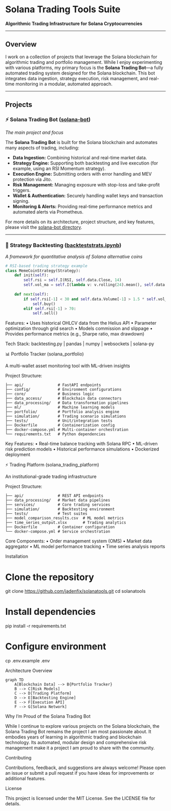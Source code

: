 # Solana Trading Tools Suite

**Algorithmic Trading Infrastructure for Solana Cryptocurrencies**

---

## Overview

I work on a collection of projects that leverage the Solana blockchain for algorithmic trading and portfolio management. While I enjoy experimenting with various platforms, my primary focus is the **Solana Trading Bot**—a fully automated trading system designed for the Solana blockchain. This bot integrates data ingestion, strategy execution, risk management, and real-time monitoring in a modular, automated approach.

---

## Projects

### ⚡ Solana Trading Bot ([solana-bot](https://github.com/jadenfix/solanatools/tree/main/solana-bot))
*The main project and focus*

The **Solana Trading Bot** is built for the Solana blockchain and automates many aspects of trading, including:
- **Data Ingestion:** Combining historical and real-time market data.
- **Strategy Engine:** Supporting both backtesting and live execution (for example, using an RSI Momentum strategy).
- **Execution Engine:** Submitting orders with error handling and MEV protection via Jito.
- **Risk Management:** Managing exposure with stop-loss and take-profit triggers.
- **Wallet & Authentication:** Securely handling wallet keys and transaction signing.
- **Monitoring & Alerts:** Providing real-time performance metrics and automated alerts via Prometheus.

For more details on its architecture, project structure, and key features, please visit the [solana-bot directory](https://github.com/jadenfix/solanatools/tree/main/solana-bot).

---

### 🧪 Strategy Backtesting ([backteststrats.ipynb](https://github.com/jadenfix/solanatools/blob/main/backteststrats.ipynb))
*A framework for quantitative analysis of Solana alternative coins*

```python
# RSI-based trading strategy example
class MemeCoinStrategy(Strategy):
    def init(self):
        self.rsi = self.I(RSI, self.data.Close, 14)
        self.vol_ma = self.I(lambda v: v.rolling(24).mean(), self.data.Volume)
    
    def next(self):
        if self.rsi[-1] < 30 and self.data.Volume[-1] > 1.5 * self.vol_ma[-1]:
            self.buy()
        elif self.rsi[-1] > 70:
            self.sell()
```
Features:
	•	Uses historical OHLCV data from the Helius API
	•	Parameter optimization through grid search
	•	Models commission and slippage
	•	Provides performance metrics (e.g., Sharpe ratio, max drawdown)

Tech Stack: backtesting.py | pandas | numpy | websockets | solana-py

📊 Portfolio Tracker (solana_portfolio)

A multi-wallet asset monitoring tool with ML-driven insights

Project Structure:
```
├── api/               # FastAPI endpoints
├── config/            # Environment configurations
├── core/              # Business logic
├── data_access/       # Blockchain data connectors
├── data_processing/   # Data transformation pipelines
├── ml/                # Machine learning models
├── portfolio/         # Portfolio analysis engine
├── simulation/        # Trading scenario simulations
├── tests/             # Unit/integration tests
├── Dockerfile         # Containerization config
├── docker-compose.yml # Multi-container orchestration
└── requirements.txt   # Python dependencies
```
Key Features:
	•	Real-time balance tracking with Solana RPC
	•	ML-driven risk prediction models
	•	Historical performance simulations
	•	Dockerized deployment

⚡ Trading Platform (solana_trading_platform)

An institutional-grade trading infrastructure

Project Structure:
```
├── api/               # REST API endpoints
├── data_processing/   # Market data pipelines  
├── services/          # Core trading services
├── simulation/        # Backtesting environment
├── tests/             # Test suites
├── model_comparison_results.csv  # ML model metrics
├── time_series_output.xlsx       # Trading analytics
├── Dockerfile         # Container configuration
└── docker-compose.yml # Service orchestration
```
Core Components:
	•	Order management system (OMS)
	•	Market data aggregator
	•	ML model performance tracking
	•	Time series analysis reports

Installation

# Clone the repository
git clone https://github.com/jadenfix/solanatools.git
cd solanatools

# Install dependencies
pip install -r requirements.txt

# Configure environment
cp .env.example .env

Architecture Overview
```mermaid
graph TD
    A[Blockchain Data] --> B{Portfolio Tracker}
    B --> C[Risk Models]
    C --> D[Trading Platform]
    D --> E[Backtesting Engine]
    E --> F[Execution API]
    F --> G[Solana Network]
```
Why I’m Proud of the Solana Trading Bot

While I continue to explore various projects on the Solana blockchain, the Solana Trading Bot remains the project I am most passionate about. It embodies years of learning in algorithmic trading and blockchain technology. Its automated, modular design and comprehensive risk management make it a project I am proud to share with the community.

Contributing

Contributions, feedback, and suggestions are always welcome! Please open an issue or submit a pull request if you have ideas for improvements or additional features.

License

This project is licensed under the MIT License. See the LICENSE file for details.
